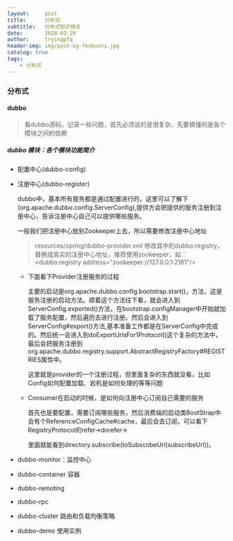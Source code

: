 ```yaml
---
layout:     post
title:      分布式
subtitle:   分布式知识相关
date:       2020-03-20
author:     tryingpfq
header-img: img/post-bg-fenbushi.jpg
catalog: true
tags:
    - 分布式
---
```



### 分布式



#### dubbo

> 看dubbo源码，记录一些问题，首先必须说的是很复杂，先要搞懂的是各个模块之间的依赖



##### dubbo 模块：各个模块功能简介

* 配置中心(dubbo-config)

* 注册中心(dubbo-register)

  dubbo中，基本所有服务都是通过配置进行的，这里可以了解下(org.apache.dubbo.config.ServerConfig),提供方会把提供的服务注册到注册中心，告诉注册中心自己可以提供哪些服务。

  一般我们把注册中心放到Zookeeper上去，所以需要修改注册中心地址

  > resources/spring/dubbo-provider.xml 修改其中的dubbo:registry，替换成真实的注册中心地址，推荐使用zookeeper，如： <dubbo:registry address="zookeeper://127.0.0.1:2181"/>

  

  * 下面看下Provider注册服务的过程

    主要的启动是org.apache.dubbo.config.bootstrap.start()，方法，这是服务注册的启动方法。顺着这个方法往下看，就会进入到ServerConfig.exported()方法，在bootstrap.configManager中开始就加载了服务配置，然后遍历去进行注册。然后会进入到ServerConfig#export()方法,基本准备工作都是在ServerConfig中完成的。然后统一会进入到doExportUrlsFor1Protocol()这个复杂的方法中，最后会把服务注册到org.apache.dubbo.registry.support.AbstractRegistryFactory#REGISTRIES属性中。

    这里就是provider的一个注册过程，但里面复杂的东西就没看，比如Config如何配置加载、宕机是如何处理的等等问题

  * Consumer在启动的时候，是如何向注册中心订阅自己需要的服务

    首先也是要配置，需要订阅哪些服务，然后消费端的启动类BootStrap中会有个ReferenceConfigCache#cache，最后会去订阅，可以看下RegistryProtocol的refer->dorefer->

    里面就能看到directory.subscribe(toSubscribeUrl(subscribeUrl))。

    

* dubbo-monitor：监控中心

* dubbo-container 容器

* dubbo-remoting

* dubbo-rpc

* dubbo-cluster 路由和负载均衡策略

* dubbo-demo 使用实例